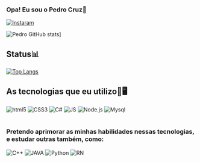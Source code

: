 ### Opa! Eu sou o Pedro Cruz👋

[![Instaram](https://img.shields.io/badge/Instagram-E4405F?style=for-the-badge&logo=instagram&logoColor=white)](https://www.instagram.com/o.pedrocruz_/)

![Pedro GitHub stats](https://github-readme-stats.vercel.app/api?username=Pedro-Crouss&show_icons=true&theme=transparent)]

## Status📊
[![Top Langs](https://github-readme-stats.vercel.app/api/top-langs/?username=Pedro-Crouss&layout=donut-vertical)](https://github.com/anuraghazra/github-readme-stats)

## As tecnologias que eu utilizo📱🖥
<div style="display: inline_block">
  <img align="center" alt="html5" src="https://img.shields.io/badge/HTML5-E34F26?style=for-the-badge&logo=html5&logoColor=white"/>
  <img align="center" alt="CSS3" src="https://img.shields.io/badge/CSS3-1572B6?style=for-the-badge&logo=css3&logoColor=white"/>
  <img align="center" alt="C#" src="https://img.shields.io/badge/C%23-239120?style=for-the-badge&logo=c-sharp&logoColor=white"/>
  <img align="center" alt="JS" src="https://img.shields.io/badge/JavaScript-F7DF1E?style=for-the-badge&logo=javascript&logoColor=black"/>
  <img align="center" alt="Node.js" src="https://img.shields.io/badge/Node.js-43853D?style=for-the-badge&logo=node.js&logoColor=white"/>
  <img align="center" alt="Mysql" src="https://img.shields.io/badge/MySQL-005C84?style=for-the-badge&logo=mysql&logoColor=white"/>
</div>
</br>

### Pretendo aprimorar as minhas habilidades nessas tecnologias, e estudar outras também, como:
<div style="display: inline_block">
<img align="center" alt="C++" src="https://img.shields.io/badge/C%2B%2B-00599C?style=for-the-badge&logo=c%2B%2B&logoColor=white"/> 
<img align="center" alt="JAVA" src="https://img.shields.io/badge/Java-ED8B00?style=for-the-badge&logo=openjdk&logoColor=white"/> 
<img align="center" alt="Python" src="https://img.shields.io/badge/Python-3776AB?style=for-the-badge&logo=python&logoColor=white"/> 
<img align="center" alt="RN" src="https://img.shields.io/badge/React_Native-20232A?style=for-the-badge&logo=react&logoColor=61DAFB"/> 
</div>
